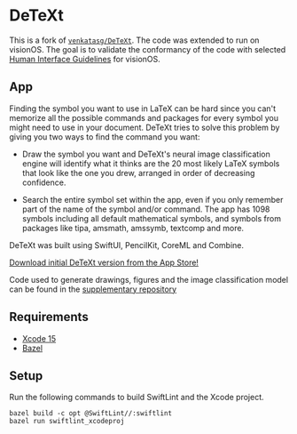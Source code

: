 # DeTeXt

This is a fork of [`venkatasg/DeTeXt`](https://github.com/venkatasg/DeTeXt). The code was extended to run on visionOS. The goal is to validate the conformancy of the code with selected [Human Interface Guidelines](https://developer.apple.com/design/human-interface-guidelines/) for visionOS.


## App

Finding the symbol you want to use in LaTeX can be hard since you can't memorize all the possible commands and packages for every symbol you might need to use in your document. DeTeXt tries to solve this problem by giving you two ways to
find the command you want:

- Draw the symbol you want and DeTeXt's neural image classification engine will identify what it thinks are the 20 most likely LaTeX symbols that look like the one you drew, arranged in order of decreasing confidence.

- Search the entire symbol set within the app, even if you only remember part of the name of the symbol and/or command. The app has 1098 symbols including all default mathematical symbols, and symbols from packages like tipa, amsmath, amssymb, textcomp and more.

DeTeXt was built using SwiftUI, PencilKit, CoreML and Combine.

[Download initial DeTeXt version from the App Store!](https://apps.apple.com/us/app/id1531906207)

Code used to generate drawings, figures and the image classification model can be found in the [supplementary repository](https://github.com/venkatasg/DeTeXt-Supplementary)


## Requirements

- [Xcode 15](https://developer.apple.com/xcode/)
- [Bazel](https://bazel.build/)


## Setup

Run the following commands to build SwiftLint and the Xcode project.

```shell
bazel build -c opt @SwiftLint//:swiftlint
bazel run swiftlint_xcodeproj
```
